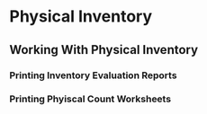 # Physical Inventory

## Working With Physical Inventory

### Printing Inventory Evaluation Reports

### Printing Phyiscal Count Worksheets
